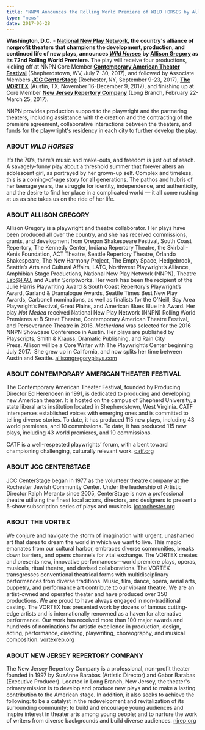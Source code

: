 ```yaml
---
title: "NNPN Announces the Rolling World Premiere of WILD HORSES by Allison Gregory"
type: "news"
date: 2017-06-28
---
```


<p><span class="lead-in"><strong>Washington, D.C.</strong> - <a href="http://nnpn.org/" rel="nofollow"><strong>National New Play Network</strong></a><strong>, the country's alliance of nonprofit theaters that champions the development, production, and continued life of new plays, announces </strong><a href="https://newplayexchange.org/plays/16140/wild-horses" rel="nofollow"><strong><em>Wild Horses</em></strong></a> <strong>by </strong><a href="https://newplayexchange.org/users/1848/allison-gregory" rel="nofollow"><strong>Allison Gregory</strong></a><strong> as its 72nd Rolling World Premiere. </strong>The play will receive four productions, kicking off at NNPN Core Member <a href="http://catf.org/wild-horses-allison-gregory/" rel="nofollow"><strong>Contemporary American Theater Festival</strong></a> (Shepherdstown, WV, July 7-30, 2017), and followed by Associate Members <a href="http://www.jccrochester.org/programs-services/by-type/arts-culture/centerstage-theatre/cat.listevents/2017/06/29/-" rel="nofollow"><strong>JCC CenterStage</strong></a> (Rochester, NY, September 9-23, 2017), <a href="http://vortexrep.org/" rel="nofollow"><strong>The VORTEX</strong></a> (Austin, TX, November 16-December 9, 2017), and finishing up at Core Member <a href="http://www.njrep.org/" rel="nofollow"><strong>New Jersey Repertory Company</strong></a> (Long Branch, February 22-March 25, 2017).</span></p>
<p>NNPN provides production support to the playwright and the partnering theaters, including assistance with the creation and the contracting of the premiere agreement, collaborative interactions between the theaters, and funds for the playwright's residency in each city to further develop the play.</p>
<h3>ABOUT <em>WILD HORSES</em></h3>
<p>It’s the 70’s, there’s music and make-outs, and freedom is just out of reach. A savagely-funny play about a threshold summer that forever alters an adolescent girl, as portrayed by her grown-up self. Complex and timeless, this is a coming-of-age story for all generations. The pathos and hubris of her teenage years, the struggle for identity, independence, and authenticity, and the desire to find her place in a complicated world — it all come rushing at us as she takes us on the ride of her life.</p>
<h3>ABOUT ALLISON GREGORY</h3>
<p>Allison Gregory is a playwright and theatre collaborator. Her plays have been produced all over the country, and she has received commissions, grants, and development from Oregon Shakespeare Festival, South Coast Repertory, The Kennedy Center, Indiana Repertory Theatre, the Skirball-Kenis Foundation, ACT Theatre, Seattle Repertory Theatre, Orlando Shakespeare, The New Harmony Project, The Empty Space, Hedgebrook, Seattle’s Arts and Cultural Affairs, LATC, Northwest Playwright’s Alliance, Amphibian Stage Productions, National New Play Network (NNPN), Theatre <a href="mailto:Lab@FAU" rel="nofollow">Lab@FAU</a>, and Austin Scriptworks. Her work has been the recipient of the Julie Harris Playwriting Award &amp; South Coast Repertory’s Playwright’s Award, Garland &amp; Dramalogue Awards, Seattle Times Best New Play Awards, Carbonell nominations, as well as finalists for the O’Neill, Bay Area Playwright’s Festival, Great Plains, and American Blues Blue Ink Award. Her play <em>Not Medea</em> received National New Play Network (NNPN) Rolling World Premieres at B Street Theatre, Contemporary American Theatre Festival, and Perseverance Theatre in 2016. <em>Motherland</em> was selected for the 2016 NNPN Showcase Conference in Austin. Her plays are published by Playscripts, Smith &amp; Krauss, Dramatic Publishing, and Rain City Press. Allison will be a Core Writer with The Playwright’s Center beginning July 2017.  She grew up in California, and now splits her time between Austin and Seattle. <a href="http://allisongregoryplays.com/" rel="nofollow">allisongregoryplays.com</a></p>
<h3>ABOUT CONTEMPORARY AMERICAN THEATER FESTIVAL</h3>
<p>The Contemporary American Theater Festival, founded by Producing Director Ed Herendeen in 1991, is dedicated to producing and developing new American theater. It is hosted on the campus of Shepherd University, a state liberal arts institution located in Shepherdstown, West Virginia. CATF intersperses established voices with emerging ones and is committed to telling diverse stories. To date, it has produced 115 new plays, including 43 world premieres, and 10 commissions. To date, it has produced 115 new plays, including 43 world premieres, and 10 commissions.</p>
<p>CATF is a well-respected playwrights’ forum, with a bent toward championing challenging, culturally relevant work. <a href="http://catf.org/" rel="nofollow">catf.org</a></p>
<h3>ABOUT JCC CENTERSTAGE</h3>
<p>JCC CenterStage began in 1977 as the volunteer theatre company at the Rochester Jewish Community Center. Under the leadership of Artistic Director Ralph Meranto since 2005, CenterStage is now a professional theatre utilizing the finest local actors, directors, and designers to present a 5-show subscription series of plays and musicals. <a href="http://www.jccrochester.org/events/special-events/centerstage-theatre/cat.listevents/2017/06/29/-" rel="nofollow">jccrochester.org</a></p>
<h3>ABOUT THE VORTEX</h3>
<p>We conjure and navigate the storm of imagination with urgent, unashamed art that dares to dream the world in which we want to live. This magic emanates from our cultural harbor, embraces diverse communities, breaks down barriers, and opens channels for vital exchange. The VORTEX creates and presents new, innovative performances—world premiere plays, operas, musicals, ritual theatre, and devised collaborations. The VORTEX transgresses conventional theatrical forms with multidisciplinary performances from diverse traditions. Music, film, dance, opera, aerial arts, puppetry, and performance art contribute to our vibrant theatre. We are an artist-owned and operated theater and have produced over 350 productions. We are proud to have always engaged in non-traditional casting. The VORTEX has presented work by dozens of famous cutting-edge artists and is internationally renowned as a haven for alternative performance. Our work has received more than 100 major awards and hundreds of nominations for artistic excellence in production, design, acting, performance, directing, playwriting, choreography, and musical composition. <a href="http://vortexrep.org/" rel="nofollow">vortexrep.org</a></p>
<h3>ABOUT NEW JERSEY REPERTORY COMPANY</h3>
<p>The New Jersey Repertory Company is a professional, non-profit theater founded in 1997 by SuzAnne Barabas (Artistic Director) and Gabor Barabas (Executive Producer). Located in Long Branch, New Jersey, the theater's primary mission is to develop and produce new plays and to make a lasting contribution to the American stage. In addition, it also seeks to achieve the following: to be a catalyst in the redevelopment and revitalization of its surrounding community; to build and encourage young audiences and inspire interest in theater arts among young people; and to nurture the work of writers from diverse backgrounds and build diverse audiences. <a href="http://www.njrep.org/" rel="nofollow">njrep.org</a></p>
